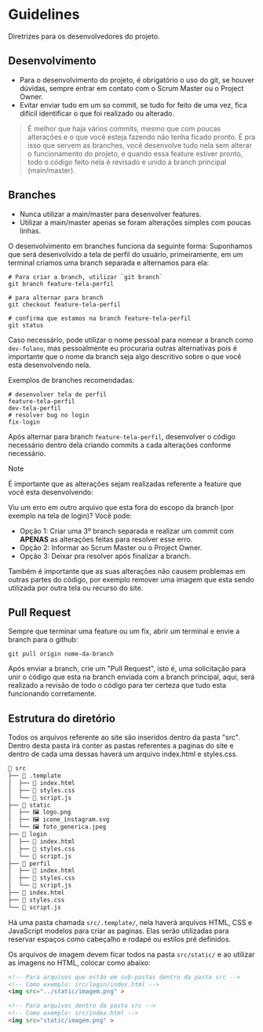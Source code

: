 # Guidelines

Diretrizes para os desenvolvedores do projeto.

## Desenvolvimento

- Para o desenvolvimento do projeto, é obrigatório o uso do git, se houver dúvidas, sempre entrar em contato com o Scrum Master ou o Project Owner.
- Evitar enviar tudo em um so commit, se tudo for feito de uma vez, fica difícil identificar o que foi realizado ou alterado.

> É melhor que haja vários commits, mesmo que com poucas alterações e o que você esteja fazendo não tenha ficado pronto. É pra isso que servem as branches, você desenvolve tudo nela sem alterar o funcionamento do projeto, e quando essa feature estiver pronto, todo o código feito nela é revisado e unido a branch principal (main/master).

## Branches

- Nunca utilizar a main/master para desenvolver features.
- Utilizar a main/master apenas se foram alterações simples com poucas linhas.

O desenvolvimento em branches funciona da seguinte forma: Suponhamos que será desenvolvido a tela de perfil do usuário, primeiramente, em um terminal criamos uma branch separada e alternamos para ela:

<!-- TODO: Colocar prints ou GIFs do vscode para auxiliar -->

```shell
# Para criar a branch, utilizar `git branch`
git branch feature-tela-perfil

# para alternar para branch
git checkout feature-tela-perfil

# confirma que estamos na branch feature-tela-perfil
git status
```

Caso necessário, pode utilizar o nome pessoal para nomear a branch como `dev-fulano`, mas pessoalmente eu procuraria outras alternativas pois é importante que o nome da branch seja algo descritivo sobre o que você esta desenvolvendo nela.

Exemplos de branches recomendadas:

```shell
# desenvolver tela de perfil
feature-tela-perfil
dev-tela-perfil
# resolver bug no login
fix-login
```

Após alternar para branch `feature-tela-perfil`, desenvolver o código necessário dentro dela criando commits a cada alterações conforme necessário. 

> [!NOTE]
> É importante que as alterações sejam realizadas referente a feature que você esta desenvolvendo:
>
> Viu um erro em outro arquivo que esta fora do escopo da branch (por exemplo na tela de login)? Você pode:
>
> - Opção 1: Criar uma 3º branch separada e realizar um commit com **APENAS** as alterações feitas para resolver esse erro.
> - Opção 2: Informar ao Scrum Master ou o Project Owner.
> - Opção 3: Deixar pra resolver após finalizar a branch.

Também é importante que as suas alterações não causem problemas em outras partes do código, por exemplo remover uma imagem que esta sendo utilizada por outra tela ou recurso do site.

## Pull Request

Sempre que terminar uma feature ou um fix, abrir um terminal e envie a branch para o github:

<!-- TODO: Colocar prints ou GIFs do vscode para auxiliar -->

```shell
git pull origin nome-da-branch
```

<!-- TODO: Colocar prints do github para ilustrar -->
Após enviar a branch, crie um "Pull Request", isto é, uma solicitação para unir o código que esta na branch enviada com a branch principal, aqui, será realizado a revisão de todo o código para ter certeza que tudo esta funcionando corretamente.

## Estrutura do diretório

Todos os arquivos referente ao site são inseridos dentro da pasta "src". Dentro desta pasta irá conter as pastas referentes a paginas do site e dentro de cada uma dessas haverá um arquivo index.html e styles.css.

```txt
📁 src
├── 📁 .template
│  ├── 📄 index.html
│  ├── 🎨 styles.css
│  └── 🚀 script.js
├── 📁 static
│  ├── 🖼️ logo.png
│  ├── 🖼️ icone_instagram.svg
│  └── 🖼️ foto_generica.jpeg
├── 📁 login
│  ├── 📄 index.html
│  ├── 🎨 styles.css
│  └── 🚀 script.js
├── 📁 perfil
│  ├── 📄 index.html
│  ├── 🎨 styles.css
│  └── 🚀 script.js
├── 📄 index.html
├── 🎨 styles.css
└── 🚀 script.js
```

Há uma pasta chamada `src/.template/`, nela haverá arquivos HTML, CSS e JavaScript modelos para criar as paginas. Elas serão utilizadas para reservar espaços como cabeçalho e rodapé ou estilos pré definidos.

Os arquivos de imagem devem ficar todos na pasta `src/static/` e ao utilizar as imagens no HTML, colocar como abaixo:

```html
<!-- Para arquivos que estão em sub-pastas dentro da pasta src -->
<!-- Como exemplo: src/login/index.html -->
<img src="../static/imagem.png" >

<!-- Para arquivos dentro da pasta src -->
<!-- Como exemplo: src/index.html -->
<img src="static/imagem.png" >
```

<!--
TODO: ## Estrutura do HTML e CSS
-->